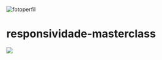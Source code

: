 ![fotoperfil](https://user-images.githubusercontent.com/98670029/176442900-e8db0818-6562-4d15-9224-b4884bbbe91d.jpeg)
# responsividade-masterclass

<img src="https://user-images.githubusercontent.com/98670029/176213345-1d9f3e56-d69a-47f1-a846-e4685b804528.png
"></img>
